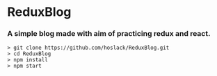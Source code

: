 # ReduxBlog

### A simple blog made with aim of practicing redux and react. 



```
> git clone https://github.com/hoslack/ReduxBlog.git
> cd ReduxBlog
> npm install
> npm start
```
